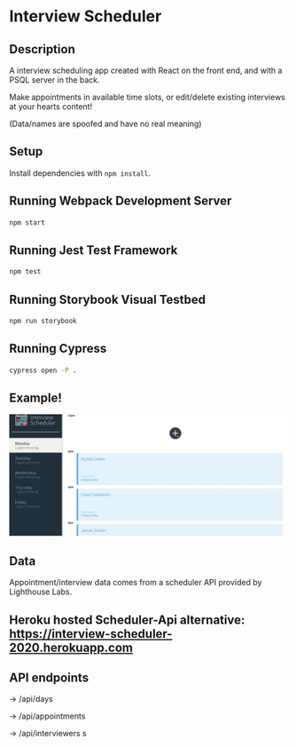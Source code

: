 # Interview Scheduler

## Description

 A interview scheduling app created with React on the front end, and with a PSQL server in the back.

 Make appointments in available time slots, or edit/delete existing interviews at your hearts content!

 (Data/names are spoofed and have no real meaning)

## Setup

Install dependencies with `npm install`.

## Running Webpack Development Server

```sh
npm start
```

## Running Jest Test Framework

```sh
npm test
```

## Running Storybook Visual Testbed

```sh
npm run storybook
```
## Running Cypress 

```sh
cypress open -P .
```

## Example!

![](scheduler.gif)

## Data
 Appointment/interview data comes from a scheduler API provided by Lighthouse Labs. 

   

 ## Heroku hosted Scheduler-Api alternative: https://interview-scheduler-2020.herokuapp.com

 ## API endpoints 

 -> /api/days

 -> /api/appointments

 -> /api/interviewers
s